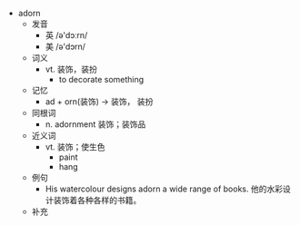 - adorn
  - 发音
    - 英 /ə'dɔːrn/
    - 美 /ə'dɔrn/
  - 词义
    - vt. 装饰，装扮
      - to decorate something
  - 记忆
    - ad + orn(装饰) → 装饰， 装扮
  - 同根词
    - n. adornment 装饰；装饰品
  - 近义词
    - vt. 装饰；使生色
      - paint
      - hang
  - 例句
    - His watercolour designs adorn a wide range of books. 他的水彩设计装饰着各种各样的书籍。
  - 补充